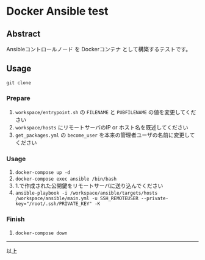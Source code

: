 # Docker Ansible test

## Abstract

Ansibleコントロールノード を Dockerコンテナ として構築するテストです。

## Usage

`git clone`

### Prepare

1. `workspace/entrypoint.sh` の `FILENAME` と `PUBFILENAME` の値を変更してください
2. `workspace/hosts` にリモートサーバのIP or ホスト名を既述してください
3. `get_packages.yml` の `become_user` を本来の管理者ユーザの名前に変更してください

### Usage

1. `docker-compose up -d`
2. `docker-compose exec ansible /bin/bash`
3. 1.で作成された公開鍵をリモートサーバに送り込んでください
4. `ansible-playbook -i /workspace/ansible/targets/hosts /workspace/ansible/main.yml -u SSH_REMOTEUSER --private-key="/root/.ssh/PRIVATE_KEY" -K`

### Finish

1. `docker-compose down`

---

以上